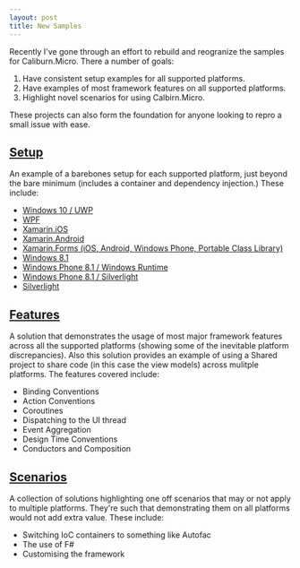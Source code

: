 ```yaml
---
layout: post
title: New Samples
---
```


Recently I've gone through an effort to rebuild and reogranize the samples for Caliburn.Micro. There a number of goals:

1. Have consistent setup examples for all supported platforms.
2. Have examples of most framework features on all supported platforms.
3. Highlight novel scenarios for using Calbirn.Micro.

These projects can also form the foundation for anyone looking to repro a small issue with ease.

## [Setup](https://github.com/Caliburn-Micro/Caliburn.Micro/tree/master/samples/setup)

An example of a barebones setup for each supported platform, just beyond the bare minimum (includes a container and dependency injection.) These include:

- [Windows 10 / UWP](https://github.com/Caliburn-Micro/Caliburn.Micro/tree/master/samples/setup/Setup.UWP)
- [WPF](https://github.com/Caliburn-Micro/Caliburn.Micro/tree/master/samples/setup/Setup.WPF)
- [Xamarin.iOS](https://github.com/Caliburn-Micro/Caliburn.Micro/tree/master/samples/setup/Setup.iOS)
- [Xamarin.Android](https://github.com/Caliburn-Micro/Caliburn.Micro/tree/master/samplessetup/Setup.Android)
- [Xamarin.Forms (iOS, Android, Windows Phone, Portable Class Library)](https://github.com/Caliburn-Micro/Caliburn.Micro/tree/master/samples/setup/Setup.Forms)
- [Windows 8.1](https://github.com/Caliburn-Micro/Caliburn.Micro/tree/master/samples/setup/Setup.Windows.Runtime)
- [Windows Phone 8.1 / Windows Runtime](https://github.com/Caliburn-Micro/Caliburn.Micro/tree/master/samples/setup/Setup.WindowsPhone.Windows.Runtime)
- [Windows Phone 8.1 / Silverlight](https://github.com/Caliburn-Micro/Caliburn.Micro/tree/master/samples/setup/Setup.WindowsPhone.Silverlight)
- [Silverlight](https://github.com/Caliburn-Micro/Caliburn.Micro/tree/master/samples/setup/Setup.Silverlight)

## [Features](https://github.com/Caliburn-Micro/Caliburn.Micro/tree/master/samples/features)

A solution that demonstrates the usage of most major framework features across all the supported platforms (showing some of the inevitable platform discrepancies). Also this solution provides an example of using a Shared project to share code (in this case the view models) across mulitple platforms. The features covered include:

- Binding Conventions
- Action Conventions
- Coroutines
- Dispatching to the UI thread
- Event Aggregation
- Design Time Conventions
- Conductors and Composition

## [Scenarios](https://github.com/Caliburn-Micro/Caliburn.Micro/tree/master/samples/scenarios)

A collection of solutions highlighting one off scenarios that may or not apply to multiple platforms. They're such that demonstrating them on all platforms would not add extra value. These include:

- Switching IoC containers to something like Autofac
- The use of F#
- Customising the framework
